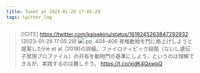 ```yaml
---
title: Tweet at 2023-01-28 17:05:29
tags: twitter_log
---
```


> [!CITE] https://twitter.com/kaisekiriu/status/1619245263847292932 (2023-01-28 17:05:29)
> ![](https://twitter.com/kaisekiriu/status/1619245263847292932)
> pp. 404–406
> 脊椎動物を門に格上げしようと提案したIrie et al. (2018)の詳細。ファイロティピック段階（ないし遺伝子発現プロファイル）の共有を動物門の基準にしよう、というのは理解できるが、実践するのは難しそう。
> https://t.co/xjdK4QxwpQ

